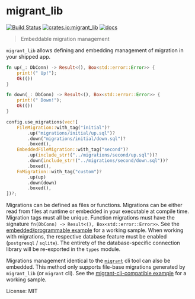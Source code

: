 # migrant_lib

[![Build Status](https://travis-ci.org/jaemk/migrant.svg?branch=master)](https://travis-ci.org/jaemk/migrant)
[![crates.io:migrant_lib](https://img.shields.io/crates/v/migrant_lib.svg?label=migrant_lib)](https://crates.io/crates/migrant_lib)
[![docs](https://docs.rs/migrant_lib/badge.svg)](https://docs.rs/migrant_lib)

> Embeddable migration management

`migrant_lib` allows defining and embedding management of migration in your shipped app.


```rust
fn up(_: DbConn) -> Result<(), Box<std::error::Error>> {
    print!(" Up!");
    Ok(())
}

fn down(_: DbConn) -> Result<(), Box<std::error::Error>> {
    print!(" Down!");
    Ok(())
}

config.use_migrations(vec![
    FileMigration::with_tag("initial")?
        .up("migrations/initial/up.sql")?
        .down("migrations/initial/down.sql")?
        .boxed(),
    EmbeddedFileMigration::with_tag("second")?
        .up(include_str!("../migrations/second/up.sql"))?
        .down(include_str!("../migrations/second/down.sql"))?
        .boxed(),
    FnMigration::with_tag("custom")?
        .up(up)
        .down(down)
        .boxed(),
])?;
```


Migrations can be defined as files or functions. Migrations can be either read from
files at runtime or embedded in your executable at compile time.
Migration tags must all be unique. Function migrations must have the signature
`fn(DbConn) -> Result<(), Box<std::error::Error>>`. See the
[embedded/programmable example](https://github.com/jaemk/migrant/blob/master/migrant_lib/examples/embedded_programmable.rs)
for a working sample. When working with migrations, the respective database feature must
be enabled (`postgresql` / `sqlite`). The entirety of the database-specific connection library will
be re-exported in the `types` module.

Migrations management identical to the [`migrant`](https://github.com/jaemk/migrant) cli tool can also be embedded.
This method only supports file-base migrations generated by `migrant_lib` (or `migrant` cli). See the
[migrant-cli-compatible example](https://github.com/jaemk/migrant/blob/master/migrant_lib/examples/migrant_cli_compatible.rs)
for a working sample.


License: MIT
